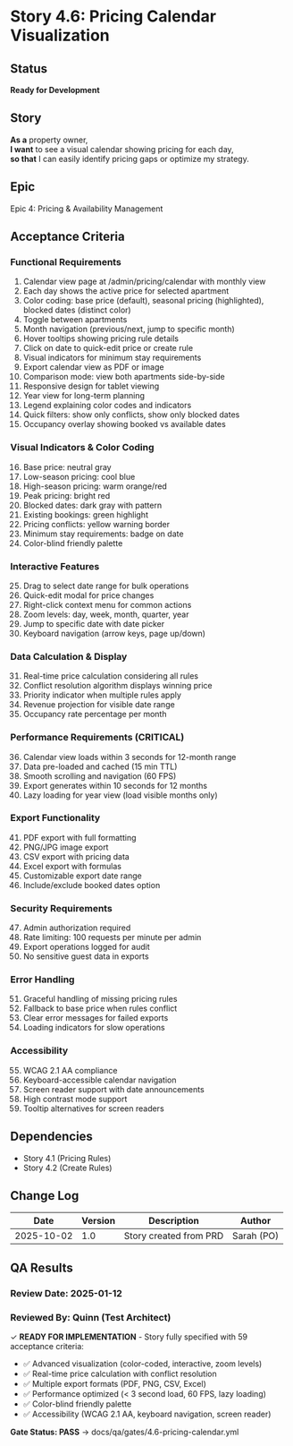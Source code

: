 # Story 4.6: Pricing Calendar Visualization

## Status

**Ready for Development**

## Story

**As a** property owner,  
**I want** to see a visual calendar showing pricing for each day,  
**so that** I can easily identify pricing gaps or optimize my strategy.

## Epic

Epic 4: Pricing & Availability Management

## Acceptance Criteria

### Functional Requirements

1. Calendar view page at /admin/pricing/calendar with monthly view
2. Each day shows the active price for selected apartment
3. Color coding: base price (default), seasonal pricing (highlighted), blocked dates (distinct color)
4. Toggle between apartments
5. Month navigation (previous/next, jump to specific month)
6. Hover tooltips showing pricing rule details
7. Click on date to quick-edit price or create rule
8. Visual indicators for minimum stay requirements
9. Export calendar view as PDF or image
10. Comparison mode: view both apartments side-by-side
11. Responsive design for tablet viewing
12. Year view for long-term planning
13. Legend explaining color codes and indicators
14. Quick filters: show only conflicts, show only blocked dates
15. Occupancy overlay showing booked vs available dates

### Visual Indicators & Color Coding

16. Base price: neutral gray
17. Low-season pricing: cool blue
18. High-season pricing: warm orange/red
19. Peak pricing: bright red
20. Blocked dates: dark gray with pattern
21. Existing bookings: green highlight
22. Pricing conflicts: yellow warning border
23. Minimum stay requirements: badge on date
24. Color-blind friendly palette

### Interactive Features

25. Drag to select date range for bulk operations
26. Quick-edit modal for price changes
27. Right-click context menu for common actions
28. Zoom levels: day, week, month, quarter, year
29. Jump to specific date with date picker
30. Keyboard navigation (arrow keys, page up/down)

### Data Calculation & Display

31. Real-time price calculation considering all rules
32. Conflict resolution algorithm displays winning price
33. Priority indicator when multiple rules apply
34. Revenue projection for visible date range
35. Occupancy rate percentage per month

### Performance Requirements (CRITICAL)

36. Calendar view loads within 3 seconds for 12-month range
37. Data pre-loaded and cached (15 min TTL)
38. Smooth scrolling and navigation (60 FPS)
39. Export generates within 10 seconds for 12 months
40. Lazy loading for year view (load visible months only)

### Export Functionality

41. PDF export with full formatting
42. PNG/JPG image export
43. CSV export with pricing data
44. Excel export with formulas
45. Customizable export date range
46. Include/exclude booked dates option

### Security Requirements

47. Admin authorization required
48. Rate limiting: 100 requests per minute per admin
49. Export operations logged for audit
50. No sensitive guest data in exports

### Error Handling

51. Graceful handling of missing pricing rules
52. Fallback to base price when rules conflict
53. Clear error messages for failed exports
54. Loading indicators for slow operations

### Accessibility

55. WCAG 2.1 AA compliance
56. Keyboard-accessible calendar navigation
57. Screen reader support with date announcements
58. High contrast mode support
59. Tooltip alternatives for screen readers

## Dependencies

- Story 4.1 (Pricing Rules)
- Story 4.2 (Create Rules)

## Change Log

| Date       | Version | Description            | Author     |
| ---------- | ------- | ---------------------- | ---------- |
| 2025-10-02 | 1.0     | Story created from PRD | Sarah (PO) |

## QA Results

### Review Date: 2025-01-12

### Reviewed By: Quinn (Test Architect)

✓ **READY FOR IMPLEMENTATION** - Story fully specified with 59 acceptance criteria:

- ✅ Advanced visualization (color-coded, interactive, zoom levels)
- ✅ Real-time price calculation with conflict resolution
- ✅ Multiple export formats (PDF, PNG, CSV, Excel)
- ✅ Performance optimized (< 3 second load, 60 FPS, lazy loading)
- ✅ Color-blind friendly palette
- ✅ Accessibility (WCAG 2.1 AA, keyboard navigation, screen reader)

**Gate Status: PASS** → docs/qa/gates/4.6-pricing-calendar.yml

